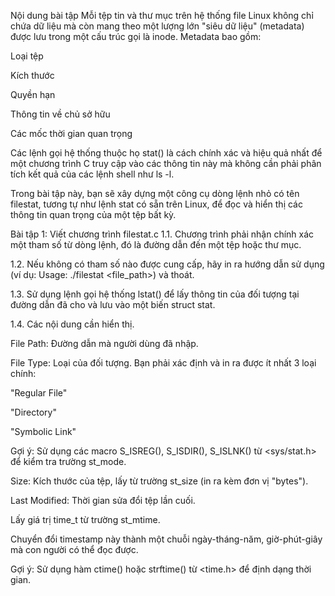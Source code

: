 Nội dung bài tập
Mỗi tệp tin và thư mục trên hệ thống file Linux không chỉ chứa dữ liệu mà còn mang theo một lượng lớn "siêu dữ liệu" (metadata) được lưu trong một cấu trúc gọi là inode. Metadata bao gồm:

Loại tệp

Kích thước

Quyền hạn

Thông tin về chủ sở hữu

Các mốc thời gian quan trọng

Các lệnh gọi hệ thống thuộc họ stat() là cách chính xác và hiệu quả nhất để một chương trình C truy cập vào các thông tin này mà không cần phải phân tích kết quả của các lệnh shell như ls -l.

Trong bài tập này, bạn sẽ xây dựng một công cụ dòng lệnh nhỏ có tên filestat, tương tự như lệnh stat có sẵn trên Linux, để đọc và hiển thị các thông tin quan trọng của một tệp bất kỳ.

Bài tập 1: Viết chương trình filestat.c
1.1. Chương trình phải nhận chính xác một tham số từ dòng lệnh, đó là đường dẫn đến một tệp hoặc thư mục.

1.2. Nếu không có tham số nào được cung cấp, hãy in ra hướng dẫn sử dụng (ví dụ: Usage: ./filestat <file_path>) và thoát.

1.3. Sử dụng lệnh gọi hệ thống lstat() để lấy thông tin của đối tượng tại đường dẫn đã cho và lưu vào một biến struct stat.

1.4. Các nội dung cần hiển thị.

File Path: Đường dẫn mà người dùng đã nhập.

File Type: Loại của đối tượng. Bạn phải xác định và in ra được ít nhất 3 loại chính:

"Regular File"

"Directory"

"Symbolic Link"

Gợi ý: Sử dụng các macro S_ISREG(), S_ISDIR(), S_ISLNK() từ <sys/stat.h> để kiểm tra trường st_mode.

Size: Kích thước của tệp, lấy từ trường st_size (in ra kèm đơn vị "bytes").

Last Modified: Thời gian sửa đổi tệp lần cuối.

Lấy giá trị time_t từ trường st_mtime.

Chuyển đổi timestamp này thành một chuỗi ngày-tháng-năm, giờ-phút-giây mà con người có thể đọc được.

Gợi ý: Sử dụng hàm ctime() hoặc strftime() từ <time.h> để định dạng thời gian.